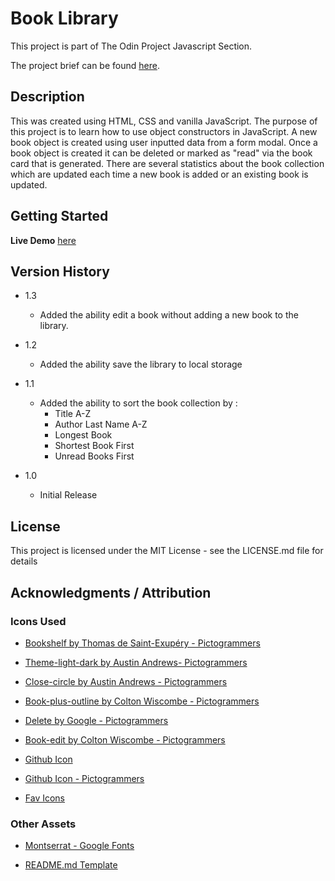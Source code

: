 # Book Library

This project is part of The Odin Project Javascript Section.<br/>

The project brief can be found <a href="https://www.theodinproject.com/lessons/node-path-javascript-library">here</a>.

## Description

This was created using HTML, CSS and vanilla JavaScript. The purpose of this project is to learn how to use object constructors in JavaScript. A new book object is created using user inputted data from a form modal. Once a book object is created it can be deleted or marked as "read" via the book card that is generated. There are several statistics about the book collection which are updated each time a new book is added or an existing book is updated.

## Getting Started

**Live Demo** <a href="https://jlyon12.github.io/library/"> here</a>

## Version History

<!-- - 0.2
  - Various bug fixes and optimizations
  - See [commit change]() or See [release history]() -->

- 1.3

  - Added the ability edit a book without adding a new book to the library.

- 1.2

  - Added the ability save the library to local storage

- 1.1

  - Added the ability to sort the book collection by :
    - Title A-Z
    - Author Last Name A-Z
    - Longest Book
    - Shortest Book First
    - Unread Books First

- 1.0
  - Initial Release

## License

This project is licensed under the MIT License - see the LICENSE.md file for details

## Acknowledgments / Attribution

### Icons Used

- <a href="https://pictogrammers.com/library/mdi/icon/bookshelf/">Bookshelf by Thomas de Saint-Exupéry - Pictogrammers</a>

- <a href="https://pictogrammers.com/library/mdi/icon/theme-light-dark/">Theme-light-dark by Austin Andrews- Pictogrammers</a>

- <a href="https://pictogrammers.com/library/mdi/icon/close-circle/">Close-circle by Austin Andrews - Pictogrammers</a>

- <a href="https://pictogrammers.com/library/mdi/icon/book-plus-outline/">Book-plus-outline by Colton Wiscombe - Pictogrammers</a>

- <a href="https://pictogrammers.com/library/mdi/icon/delete/">Delete by Google - Pictogrammers</a>

- <a href="https://pictogrammers.com/library/mdi/icon/book-edit/">Book-edit by Colton Wiscombe - Pictogrammers</a>

- <a href="https://github.com/logos">Github Icon</a>

- <a href="https://pictogrammers.com/library/mdi/icon/github/">Github Icon - Pictogrammers</a>

- <a href="https://favicon.io/">Fav Icons </a>

### Other Assets

- <a href="https://fonts.google.com/specimen/Montserrat">Montserrat - Google Fonts</a>

- <a href="https://gist.github.com/DomPizzie/7a5ff55ffa9081f2de27c315f5018afc">README.md Template</a>
